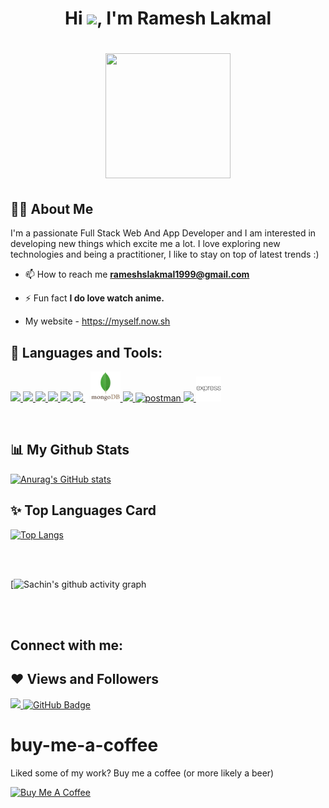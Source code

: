### <h1 align="center">Hi <img src="https://raw.githubusercontent.com/MartinHeinz/MartinHeinz/master/wave.gif" width="30px">, I'm Ramesh Lakmal</h1>

<h1 align="center"><a href="#"><img width="200" height="200" src="https://i.imgur.com/799y5A3.png"/></a></h1>

## 🙋‍♂️ About Me

I'm a passionate Full Stack Web And App Developer and I am interested in developing new things which excite me a lot. I love exploring new technologies and being a practitioner, I like to stay on top of latest trends :)

- 📫 How to reach me **rameshslakmal1999@gmail.com**

- ⚡ Fun fact **I do love watch anime.**

- My website - https://myself.now.sh

## 🚀 Languages and Tools:

<p align="left"> 
    <a href="https://reactjs.org/" target="_blank"> <img src="https://img.icons8.com/color/48/000000/react-native.png"/> </a>
    <a href="https://developer.mozilla.org/en-US/docs/Web/JavaScript" target="_blank"> <img src="https://img.icons8.com/color/48/000000/javascript.png"/> </a> 
    <a href="https://www.w3.org/html/" target="_blank"> <img src="https://img.icons8.com/color/48/000000/html-5.png"/> </a> 
    <a href="https://www.w3schools.com/css/" target="_blank"> <img src="https://img.icons8.com/color/48/000000/css3.png"/> </a> 
    <a href="https://getbootstrap.com" target="_blank"> <img src="https://img.icons8.com/color/48/000000/bootstrap.png"/> </a> 
    <a style="padding-right:8px;" href="https://nodejs.org" target="_blank"> <img src="https://img.icons8.com/color/48/000000/nodejs.png"/> </a> 
    <a href="https://www.mongodb.com/" target="_blank"> <img src="https://raw.githubusercontent.com/devicons/devicon/master/icons/mongodb/mongodb-original-wordmark.svg" alt="mongodb" width="48" height="48"/> </a> 
    <a href="https://firebase.google.com/" target="_blank"> <img src="https://img.icons8.com/color/48/000000/firebase.png"/> </a> 
    <a href="https://postman.com" target="_blank"> <img src="https://www.vectorlogo.zone/logos/getpostman/getpostman-icon.svg" alt="postman" width="45" height="45"/> </a>   
    <a href="https://git-scm.com/" target="_blank"> <img src="https://img.icons8.com/color/48/000000/git.png"/> </a> 
    <a href="https://expressjs.com" target="_blank"> <img src="https://raw.githubusercontent.com/devicons/devicon/master/icons/express/express-original-wordmark.svg" alt="express" width="40" height="40"/> </a>
</p>


<br/>


## 📊 My Github Stats

  [![Anurag's GitHub stats](https://github-readme-stats.vercel.app/api?username=rameshlakmal&hide=prs&count_private=true&show_icons=true&theme=tokyonight&bg_color=30,e96443,904e95)](https://github.com/anuraghazra/github-readme-stats)  

## ✨ Top Languages Card

[![Top Langs](https://github-readme-stats.vercel.app/api/top-langs/?username=rameshlakmal&layout=compact)](https://github.com/anuraghazra/github-readme-stats)


<br/>
<br/>


[![Sachin's github activity graph](https://activity-graph.herokuapp.com/graph?username=rameshlakmal&theme=react-dark)


<br/>
<br/>

## Connect with me:

## ❤ Views and Followers
<a href="https://github.com/Meghna-DAS/github-profile-views-counter">
    <img src="https://komarev.com/ghpvc/?username=rameshlakmal">
</a>
<a href="https://github.com/rameshlakmal?tab=followers"><img src="https://img.shields.io/github/followers/SubhamRaoniar28?label=Followers&style=social" alt="GitHub Badge"></a>


# buy-me-a-coffee

Liked some of my work? Buy me a coffee (or more likely a beer)

<a href="https://www.buymeacoffee.com/sachinm" target="_blank"><img src="https://bmc-cdn.nyc3.digitaloceanspaces.com/BMC-button-images/custom_images/orange_img.png" alt="Buy Me A Coffee" style="height: auto !important;width: auto !important;" ></a>
<!--
**mittalsam98/mittalsam98** is a ✨ _special_ ✨ repository because its `README.md` (this file) appears on your GitHub profile.

Here are some ideas to get you started:

- 🔭 I’m currently working on ...
- 🌱 I’m currently learning ...
- 👯 I’m looking to collaborate on ...
- 🤔 I’m looking for help with ...
- 💬 Ask me about ...
- 📫 How to reach me: ...
- 😄 Pronouns: ...
- ⚡ Fun fact: ...
-->
